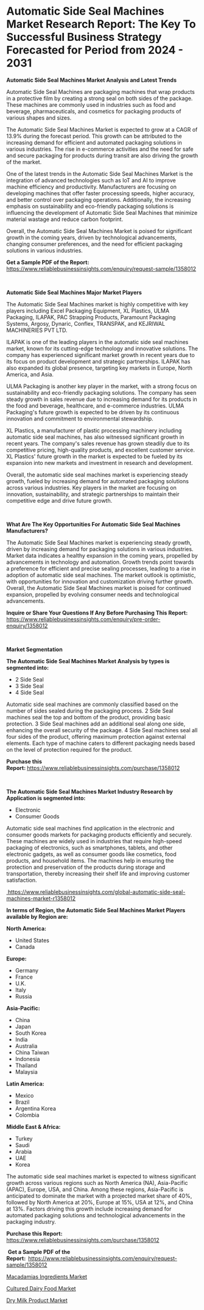 <p><h1>Automatic Side Seal Machines Market Research Report: The Key To Successful Business Strategy Forecasted for Period from 2024 - 2031</h1></p><p><strong>Automatic Side Seal Machines Market Analysis and Latest Trends</strong></p>
<p><p>Automatic Side Seal Machines are packaging machines that wrap products in a protective film by creating a strong seal on both sides of the package. These machines are commonly used in industries such as food and beverage, pharmaceuticals, and cosmetics for packaging products of various shapes and sizes.</p><p>The Automatic Side Seal Machines Market is expected to grow at a CAGR of 13.9% during the forecast period. This growth can be attributed to the increasing demand for efficient and automated packaging solutions in various industries. The rise in e-commerce activities and the need for safe and secure packaging for products during transit are also driving the growth of the market.</p><p>One of the latest trends in the Automatic Side Seal Machines Market is the integration of advanced technologies such as IoT and AI to improve machine efficiency and productivity. Manufacturers are focusing on developing machines that offer faster processing speeds, higher accuracy, and better control over packaging operations. Additionally, the increasing emphasis on sustainability and eco-friendly packaging solutions is influencing the development of Automatic Side Seal Machines that minimize material wastage and reduce carbon footprint.</p><p>Overall, the Automatic Side Seal Machines Market is poised for significant growth in the coming years, driven by technological advancements, changing consumer preferences, and the need for efficient packaging solutions in various industries.</p></p>
<p><strong>Get a Sample PDF of the Report:&nbsp;</strong> <a href="https://www.reliablebusinessinsights.com/enquiry/request-sample/1358012">https://www.reliablebusinessinsights.com/enquiry/request-sample/1358012</a></p>
<p>&nbsp;</p>
<p><strong>Automatic Side Seal Machines Major Market Players</strong></p>
<p><p>The Automatic Side Seal Machines market is highly competitive with key players including Excel Packaging Equipment, XL Plastics, ULMA Packaging, ILAPAK, PAC Strapping Products, Paramount Packaging Systems, Argosy, Dynaric, Conflex, TRANSPAK, and KEJRIWAL MACHINERIES PVT LTD.</p><p>ILAPAK is one of the leading players in the automatic side seal machines market, known for its cutting-edge technology and innovative solutions. The company has experienced significant market growth in recent years due to its focus on product development and strategic partnerships. ILAPAK has also expanded its global presence, targeting key markets in Europe, North America, and Asia.</p><p>ULMA Packaging is another key player in the market, with a strong focus on sustainability and eco-friendly packaging solutions. The company has seen steady growth in sales revenue due to increasing demand for its products in the food and beverage, healthcare, and e-commerce industries. ULMA Packaging's future growth is expected to be driven by its continuous innovation and commitment to environmental stewardship.</p><p>XL Plastics, a manufacturer of plastic processing machinery including automatic side seal machines, has also witnessed significant growth in recent years. The company's sales revenue has grown steadily due to its competitive pricing, high-quality products, and excellent customer service. XL Plastics' future growth in the market is expected to be fueled by its expansion into new markets and investment in research and development.</p><p>Overall, the automatic side seal machines market is experiencing steady growth, fueled by increasing demand for automated packaging solutions across various industries. Key players in the market are focusing on innovation, sustainability, and strategic partnerships to maintain their competitive edge and drive future growth.</p></p>
<p>&nbsp;</p>
<p><strong>What Are The Key Opportunities For Automatic Side Seal Machines Manufacturers?</strong></p>
<p><p>The Automatic Side Seal Machines market is experiencing steady growth, driven by increasing demand for packaging solutions in various industries. Market data indicates a healthy expansion in the coming years, propelled by advancements in technology and automation. Growth trends point towards a preference for efficient and precise sealing processes, leading to a rise in adoption of automatic side seal machines. The market outlook is optimistic, with opportunities for innovation and customization driving further growth. Overall, the Automatic Side Seal Machines market is poised for continued expansion, propelled by evolving consumer needs and technological advancements.</p></p>
<p><strong>Inquire or Share Your Questions If Any Before Purchasing This Report:</strong> <a href="https://www.reliablebusinessinsights.com/enquiry/pre-order-enquiry/1358012">https://www.reliablebusinessinsights.com/enquiry/pre-order-enquiry/1358012</a></p>
<p>&nbsp;</p>
<p><strong>Market Segmentation</strong></p>
<p><strong>The Automatic Side Seal Machines Market Analysis by types is segmented into:</strong></p>
<p><ul><li>2 Side Seal</li><li>3 Side Seal</li><li>4 Side Seal</li></ul></p>
<p><p>Automatic side seal machines are commonly classified based on the number of sides sealed during the packaging process. 2 Side Seal machines seal the top and bottom of the product, providing basic protection. 3 Side Seal machines add an additional seal along one side, enhancing the overall security of the package. 4 Side Seal machines seal all four sides of the product, offering maximum protection against external elements. Each type of machine caters to different packaging needs based on the level of protection required for the product.</p></p>
<p><strong>Purchase this Report:&nbsp;</strong><a href="https://www.reliablebusinessinsights.com/purchase/1358012">https://www.reliablebusinessinsights.com/purchase/1358012</a></p>
<p>&nbsp;</p>
<p><strong>The Automatic Side Seal Machines Market Industry Research by Application is segmented into:</strong></p>
<p><ul><li>Electronic</li><li>Consumer Goods</li></ul></p>
<p><p>Automatic side seal machines find application in the electronic and consumer goods markets for packaging products efficiently and securely. These machines are widely used in industries that require high-speed packaging of electronics, such as smartphones, tablets, and other electronic gadgets, as well as consumer goods like cosmetics, food products, and household items. The machines help in ensuring the protection and preservation of the products during storage and transportation, thereby increasing their shelf life and improving customer satisfaction.</p></p>
<p><a href="https://www.reliablebusinessinsights.com/global-automatic-side-seal-machines-market-r1358012">&nbsp;https://www.reliablebusinessinsights.com/global-automatic-side-seal-machines-market-r1358012</a></p>
<p><strong>In terms of Region, the Automatic Side Seal Machines Market Players available by Region are:</strong></p>
<p>
    <p> <strong> North America: </strong>
        <ul>
            <li>United States</li>
            <li>Canada</li>
        </ul>
        </p> 
    <p> <strong> Europe: </strong>
        <ul>
            <li>Germany</li>
            <li>France</li>
            <li>U.K.</li>
            <li>Italy</li>
            <li>Russia</li>
        </ul>
        </p> 
    <p> <strong> Asia-Pacific: </strong>
        <ul>
            <li>China</li>
            <li>Japan</li>
            <li>South Korea</li>
            <li>India</li>
            <li>Australia</li>
            <li>China Taiwan</li>
            <li>Indonesia</li>
            <li>Thailand</li>
            <li>Malaysia</li>
        </ul>
        </p> 
    <p> <strong> Latin America: </strong>
        <ul>
            <li>Mexico</li>
            <li>Brazil</li>
            <li>Argentina Korea</li>
            <li>Colombia</li>
        </ul>
        </p> 
    <p> <strong> Middle East & Africa: </strong>
        <ul>
            <li>Turkey</li>
            <li>Saudi</li>
            <li>Arabia</li>
            <li>UAE</li>
            <li>Korea</li>
        </ul>
    </p>
    </p>
<p><p>The automatic side seal machines market is expected to witness significant growth across various regions such as North America (NA), Asia-Pacific (APAC), Europe, USA, and China. Among these regions, Asia-Pacific is anticipated to dominate the market with a projected market share of 40%, followed by North America at 20%, Europe at 15%, USA at 12%, and China at 13%. Factors driving this growth include increasing demand for automated packaging solutions and technological advancements in the packaging industry.</p></p>
<p><strong>Purchase this Report: </strong><a href="https://www.reliablebusinessinsights.com/purchase/1358012">https://www.reliablebusinessinsights.com/purchase/1358012</a></p>
<p>&nbsp;<strong>Get a Sample PDF of the Report:&nbsp;&nbsp;</strong><a href="https://www.reliablebusinessinsights.com/enquiry/request-sample/1358012">https://www.reliablebusinessinsights.com/enquiry/request-sample/1358012</a></p>
<p><strong></strong></p>
<p><p><a href="https://github.com/josesg55/Market-Research-Report-List-3/blob/main/macadamias-ingredients-market.md">Macadamias Ingredients Market</a></p><p><a href="https://github.com/AKSHATREPORTPRIME/Market-Research-Report-List-5/blob/main/cultured-dairy-food-market.md">Cultured Dairy Food Market</a></p><p><a href="https://github.com/indrystar/Market-Research-Report-List-4/blob/main/dry-milk-product-market.md">Dry Milk Product Market</a></p></p>